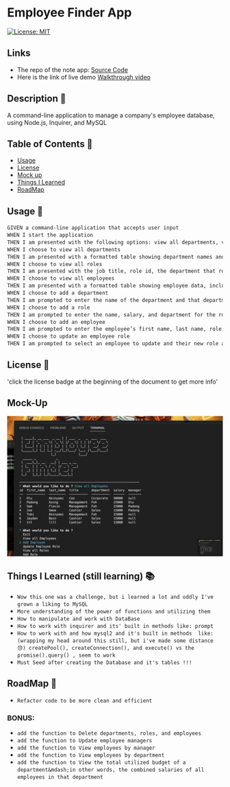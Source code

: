 #  Employee Finder App

[![License: MIT](https://img.shields.io/badge/License-MIT-yellow.svg)](https://opensource.org/licenses/MIT)


## Links

- The repo of the note app: [Source Code](https://github.com/EshuShango/employee-finder)
- Here is the link of live demo [Walkthrough video](https://watch.screencastify.com/v/lN17vErNadPKWxkW8nNf)


## Description 🔎

 A command-line application to manage a company's employee database, using Node.js, Inquirer, and MySQL

## Table of Contents 📖
- [Usage](#usage-🔑) 
- [License](#license-📝)
- [Mock up](#mock-up) 
- [Things I Learned](#things-i-learned-📚)
- [RoadMap](#roadmap-🧭)

## Usage 🔑
```md
GIVEN a command-line application that accepts user input
WHEN I start the application
THEN I am presented with the following options: view all departments, view all roles, view all employees, add a department, add a role, add an employee, and update an employee role
WHEN I choose to view all departments
THEN I am presented with a formatted table showing department names and department ids
WHEN I choose to view all roles
THEN I am presented with the job title, role id, the department that role belongs to, and the salary for that role
WHEN I choose to view all employees
THEN I am presented with a formatted table showing employee data, including employee ids, first names, last names, job titles, departments, salaries, and managers that the employees report to
WHEN I choose to add a department
THEN I am prompted to enter the name of the department and that department is added to the database
WHEN I choose to add a role
THEN I am prompted to enter the name, salary, and department for the role and that role is added to the database
WHEN I choose to add an employee
THEN I am prompted to enter the employee’s first name, last name, role, and manager, and that employee is added to the database
WHEN I choose to update an employee role
THEN I am prompted to select an employee to update and their new role and this information is updated in the database 
```

## License 📝
'click the license badge at the beginning of the document to get more info'

## Mock-Up 

![mock up](./public/assets/Employee%20Finder.png)


## Things I Learned (still learning) 📚
* `Wow this one was a challenge, but i learned a lot and oddly I've grown a liking to MySQL `
* `More understanding of the power of functions and utilizing them`
* `How to manipulate and work with DataBase`
* `How to work with inquirer and its' built in methods like: prompt`
* `How to work with and how mysql2 and it's built in methods  like: (wrapping my head around this still, but i've made some distance 😓) createPool(), createConnection(), and execute() vs the promise().query() , seem to work`
* `Must Seed after creating the Database and it's tables !!!`


## RoadMap 🧭
 
 * `Refactor code to be more clean and efficient` 
### BONUS:
 * `add the function to Delete departments, roles, and employees`
 * `add the function to Update employee managers `
 * `add the function to View employees by manager `
 * `add the function to View employees by department`
 * `add the function to View the total utilized budget of a department&mdash;in other words, the combined salaries of all employees in that department `
